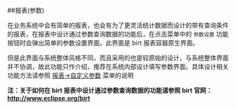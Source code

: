 ##报表(参数)

在业务系统中会有简单的报表，也会有为了更灵活统计数据而设计的带有查询条件的报表，在报表中设计通过参数查询数据的功能后，在点击菜单中的 `参数设置` 功能按钮时会弹出简单的参数设置界面。此界面是 birt 报表容器原生界面。

但是此界面与系统整体风格不同，而且采用的也是较原始的设计，与系统整体界面并不协调，故此功能只作介绍，推荐在系统内部设计填写参数界面。具体设计相关功能方法请参照 [报表->自定义参数](#report/birt-examples/custom-params) 菜单的说明

**注：关于如何在 birt 报表中设计通过参数查询数据的功能请参照 birt 官网：http://www.eclipse.org/birt**

